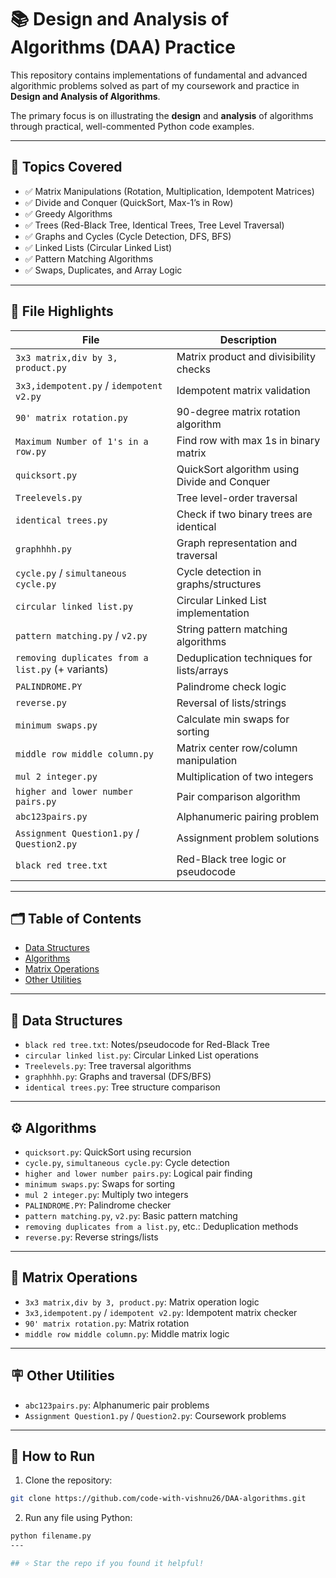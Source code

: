 # 📚 Design and Analysis of Algorithms (DAA) Practice

This repository contains implementations of fundamental and advanced algorithmic problems solved as part of my coursework and practice in **Design and Analysis of Algorithms**.

The primary focus is on illustrating the **design** and **analysis** of algorithms through practical, well-commented Python code examples.

---

## 🧐 Topics Covered

- ✅ Matrix Manipulations (Rotation, Multiplication, Idempotent Matrices)
- ✅ Divide and Conquer (QuickSort, Max-1’s in Row)
- ✅ Greedy Algorithms
- ✅ Trees (Red-Black Tree, Identical Trees, Tree Level Traversal)
- ✅ Graphs and Cycles (Cycle Detection, DFS, BFS)
- ✅ Linked Lists (Circular Linked List)
- ✅ Pattern Matching Algorithms
- ✅ Swaps, Duplicates, and Array Logic

---

## 📂 File Highlights

| File | Description |
|------|-------------|
| `3x3 matrix,div by 3, product.py` | Matrix product and divisibility checks |
| `3x3,idempotent.py` / `idempotent v2.py` | Idempotent matrix validation |
| `90' matrix rotation.py` | 90-degree matrix rotation algorithm |
| `Maximum Number of 1's in a row.py` | Find row with max 1s in binary matrix |
| `quicksort.py` | QuickSort algorithm using Divide and Conquer |
| `Treelevels.py` | Tree level-order traversal |
| `identical trees.py` | Check if two binary trees are identical |
| `graphhhh.py` | Graph representation and traversal |
| `cycle.py` / `simultaneous cycle.py` | Cycle detection in graphs/structures |
| `circular linked list.py` | Circular Linked List implementation |
| `pattern matching.py` / `v2.py` | String pattern matching algorithms |
| `removing duplicates from a list.py` (+ variants) | Deduplication techniques for lists/arrays |
| `PALINDROME.PY` | Palindrome check logic |
| `reverse.py` | Reversal of lists/strings |
| `minimum swaps.py` | Calculate min swaps for sorting |
| `middle row middle column.py` | Matrix center row/column manipulation |
| `mul 2 integer.py` | Multiplication of two integers |
| `higher and lower number pairs.py` | Pair comparison algorithm |
| `abc123pairs.py` | Alphanumeric pairing problem |
| `Assignment Question1.py` / `Question2.py` | Assignment problem solutions |
| `black red tree.txt` | Red-Black tree logic or pseudocode |

---

## 🗂️ Table of Contents

- [Data Structures](#data-structures)
- [Algorithms](#algorithms)
- [Matrix Operations](#matrix-operations)
- [Other Utilities](#other-utilities)

---

## 📜 Data Structures

- `black red tree.txt`: Notes/pseudocode for Red-Black Tree
- `circular linked list.py`: Circular Linked List operations
- `Treelevels.py`: Tree traversal algorithms
- `graphhhh.py`: Graphs and traversal (DFS/BFS)
- `identical trees.py`: Tree structure comparison

---

## ⚙️ Algorithms

- `quicksort.py`: QuickSort using recursion
- `cycle.py`, `simultaneous cycle.py`: Cycle detection
- `higher and lower number pairs.py`: Logical pair finding
- `minimum swaps.py`: Swaps for sorting
- `mul 2 integer.py`: Multiply two integers
- `PALINDROME.PY`: Palindrome checker
- `pattern matching.py`, `v2.py`: Basic pattern matching
- `removing duplicates from a list.py`, etc.: Deduplication methods
- `reverse.py`: Reverse strings/lists

---

## 🔢 Matrix Operations

- `3x3 matrix,div by 3, product.py`: Matrix operation logic
- `3x3,idempotent.py` / `idempotent v2.py`: Idempotent matrix checker
- `90' matrix rotation.py`: Matrix rotation
- `middle row middle column.py`: Middle matrix logic

---

## 🪧 Other Utilities

- `abc123pairs.py`: Alphanumeric pair problems
- `Assignment Question1.py` / `Question2.py`: Coursework problems

---

## 🚀 How to Run

1. Clone the repository:
```bash
git clone https://github.com/code-with-vishnu26/DAA-algorithms.git
```

2. Run any file using Python:
```bash
python filename.py
---

## ⭐ Star the repo if you found it helpful!
